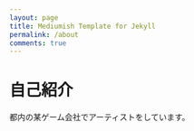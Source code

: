 ```yaml
---
layout: page
title: Mediumish Template for Jekyll
permalink: /about
comments: true
---
```


# 自己紹介
都内の某ゲーム会社でアーティストをしています。